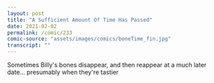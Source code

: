 ```yaml
---
layout: post
title: "A Sufficient Amount Of Time Has Passed"
date: 2021-02-02
permalink: /comic/233
comic-source: "assets/images/comics/boneTime_fin.jpg"
transcript: ""
---
```


Sometimes Billy's bones disappear, and then reappear at a much later date... presumably when they're tastier
